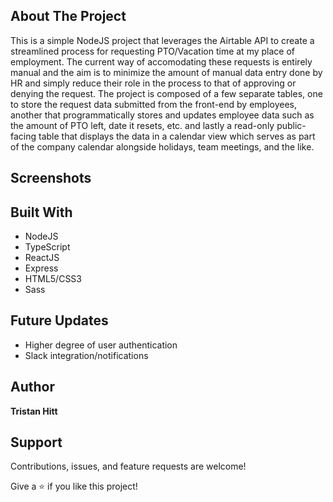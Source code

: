 ## About The Project

This is a simple NodeJS project that leverages the Airtable API to create a streamlined process for requesting PTO/Vacation time at my place of employment. The
current way of accomodating these requests is entirely manual and the aim is to minimize the amount of manual data entry done by HR and simply reduce their role 
in the process to that of approving or denying the request. The project is composed of a few separate tables, one to store the request data submitted from the front-end by
employees, another that programmatically stores and updates employee data such as the amount of PTO left, date it resets, etc. and lastly a read-only public-facing
table that displays the data in a calendar view which serves as part of the company calendar alongside holidays, team meetings, and the like.

## Screenshots

## Built With

- NodeJS
- TypeScript
- ReactJS
- Express
- HTML5/CSS3
- Sass

## Future Updates

- Higher degree of user authentication
- Slack integration/notifications

## Author

**Tristan Hitt**

## Support

Contributions, issues, and feature requests are welcome!

Give a ⭐️ if you like this project!
